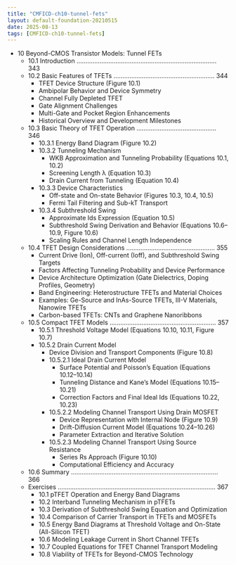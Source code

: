 ```yaml
---
title: "CMFICD-ch10-tunnel-fets"
layout: default-foundation-20210515
date: 2025-08-13
tags: [CMFICD-ch10-tunnel-fets]
---
```


- 10 Beyond-CMOS Transistor Models: Tunnel FETs  
  - 10.1 Introduction ............................................................................... 343  
  - 10.2 Basic Features of TFETs ......................................................... 344  
    - TFET Device Structure (Figure 10.1)  
    - Ambipolar Behavior and Device Symmetry  
    - Channel Fully Depleted TFET  
    - Gate Alignment Challenges  
    - Multi-Gate and Pocket Region Enhancements  
    - Historical Overview and Development Milestones  
  - 10.3 Basic Theory of TFET Operation ............................................. 346  
    - 10.3.1 Energy Band Diagram (Figure 10.2)  
    - 10.3.2 Tunneling Mechanism  
      - WKB Approximation and Tunneling Probability (Equations 10.1, 10.2)  
      - Screening Length λ (Equation 10.3)  
      - Drain Current from Tunneling (Equation 10.4)  
    - 10.3.3 Device Characteristics  
      - Off-state and On-state Behavior (Figures 10.3, 10.4, 10.5)  
      - Fermi Tail Filtering and Sub-kT Transport  
    - 10.3.4 Subthreshold Swing  
      - Approximate Ids Expression (Equation 10.5)  
      - Subthreshold Swing Derivation and Behavior (Equations 10.6–10.9, Figure 10.6)  
      - Scaling Rules and Channel Length Independence  
  - 10.4 TFET Design Considerations .................................................. 355  
    - Current Drive (Ion), Off-current (Ioff), and Subthreshold Swing Targets  
    - Factors Affecting Tunneling Probability and Device Performance  
    - Device Architecture Optimization (Gate Dielectrics, Doping Profiles, Geometry)  
    - Band Engineering: Heterostructure TFETs and Material Choices  
    - Examples: Ge-Source and InAs-Source TFETs, III-V Materials, Nanowire TFETs  
    - Carbon-based TFETs: CNTs and Graphene Nanoribbons  
  - 10.5 Compact TFET Models ............................................................ 357  
    - 10.5.1 Threshold Voltage Model (Equations 10.10, 10.11, Figure 10.7)  
    - 10.5.2 Drain Current Model  
      - Device Division and Transport Components (Figure 10.8)  
      - 10.5.2.1 Ideal Drain Current Model  
        - Surface Potential and Poisson’s Equation (Equations 10.12–10.14)  
        - Tunneling Distance and Kane’s Model (Equations 10.15–10.21)  
        - Correction Factors and Final Ideal Ids (Equations 10.22, 10.23)  
      - 10.5.2.2 Modeling Channel Transport Using Drain MOSFET  
        - Device Representation with Internal Node (Figure 10.9)  
        - Drift-Diffusion Current Model (Equations 10.24–10.26)  
        - Parameter Extraction and Iterative Solution  
      - 10.5.2.3 Modeling Channel Transport Using Source Resistance  
        - Series Rs Approach (Figure 10.10)  
        - Computational Efficiency and Accuracy  
  - 10.6 Summary ................................................................................... 366  
  - Exercises ......................................................................................... 367  
    - 10.1 pTFET Operation and Energy Band Diagrams  
    - 10.2 Interband Tunneling Mechanism in pTFETs  
    - 10.3 Derivation of Subthreshold Swing Equation and Optimization  
    - 10.4 Comparison of Carrier Transport in TFETs and MOSFETs  
    - 10.5 Energy Band Diagrams at Threshold Voltage and On-State (All-Silicon TFET)  
    - 10.6 Modeling Leakage Current in Short Channel TFETs  
    - 10.7 Coupled Equations for TFET Channel Transport Modeling  
    - 10.8 Viability of TFETs for Beyond-CMOS Technology
